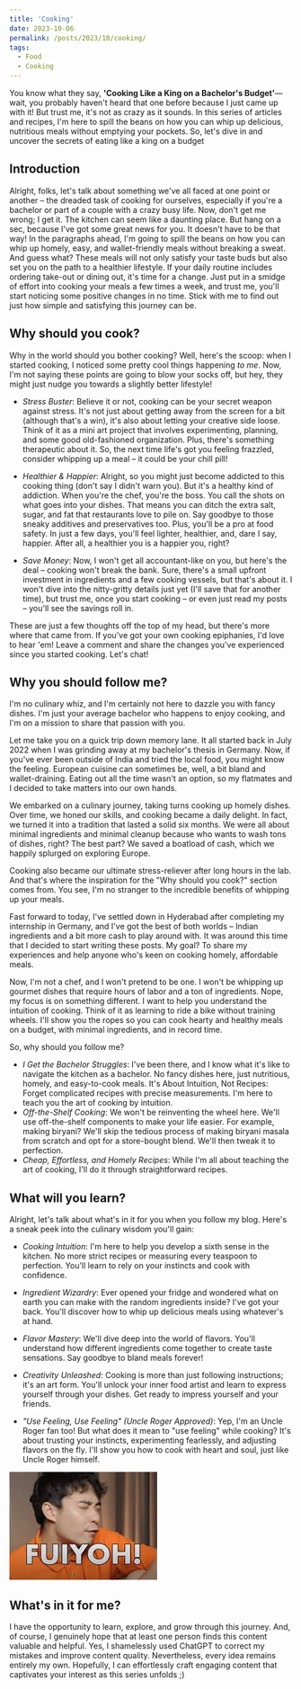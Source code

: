```yaml
---
title: 'Cooking'
date: 2023-10-06
permalink: /posts/2023/10/cooking/
tags:
  - Food
  - Cooking
---
```


You know what they say, **'Cooking Like a King on a Bachelor's Budget'**—wait, you probably haven't heard that one before because I just came up with it! But trust me, it's not as crazy as it sounds. In this series of articles and recipes, I'm here to spill the beans on how you can whip up delicious, nutritious meals without emptying your pockets. So, let's dive in and uncover the secrets of eating like a king on a budget

## Introduction

Alright, folks, let's talk about something we've all faced at one point or another – the dreaded task of cooking for ourselves, especially if you're a bachelor or part of a couple with a crazy busy life. Now, don't get me wrong; I get it. The kitchen can seem like a daunting place. But hang on a sec, because I've got some great news for you. It doesn't have to be that way! In the paragraphs ahead, I'm going to spill the beans on how you can whip up homely, easy, and wallet-friendly meals without breaking a sweat. And guess what? These meals will not only satisfy your taste buds but also set you on the path to a healthier lifestyle. If your daily routine includes ordering take-out or dining out, it's time for a change. Just put in a smidge of effort into cooking your meals a few times a week, and trust me, you'll start noticing some positive changes in no time. Stick with me to find out just how simple and satisfying this journey can be.


## Why should you cook? 

Why in the world should you bother cooking? Well, here's the scoop: when I started cooking, I noticed some pretty cool things happening *to me*. Now, I'm not saying these points are going to blow your socks off, but hey, they might just nudge you towards a slightly better lifestyle!

+ *Stress Buster*: Believe it or not, cooking can be your secret weapon against stress. It's not just about getting away from the screen for a bit (although that's a win), it's also about letting your creative side loose. Think of it as a mini art project that involves experimenting, planning, and some good old-fashioned organization. Plus, there's something therapeutic about it. So, the next time life's got you feeling frazzled, consider whipping up a meal – it could be your chill pill!

+ *Healthier & Happier*: Alright, so you might just become addicted to this cooking thing (don't say I didn't warn you). But it's a healthy kind of addiction. When you're the chef, you're the boss. You call the shots on what goes into your dishes. That means you can ditch the extra salt, sugar, and fat that restaurants love to pile on. Say goodbye to those sneaky additives and preservatives too. Plus, you'll be a pro at food safety. In just a few days, you'll feel lighter, healthier, and, dare I say, happier. After all, a healthier you is a happier you, right?

+ *Save Money*: Now, I won't get all accountant-like on you, but here's the deal – cooking won't break the bank. Sure, there's a small upfront investment in ingredients and a few cooking vessels, but that's about it. I won't dive into the nitty-gritty details just yet (I'll save that for another time), but trust me, once you start cooking – or even just read my posts – you'll see the savings roll in.

These are just a few thoughts off the top of my head, but there's more where that came from. If you've got your own cooking epiphanies, I'd love to hear 'em! Leave a comment and share the changes you've experienced since you started cooking. Let's chat!

## Why you should follow me?
 
I'm no culinary whiz, and I'm certainly not here to dazzle you with fancy dishes. I'm just your average bachelor who happens to enjoy cooking, and I'm on a mission to share that passion with you.

Let me take you on a quick trip down memory lane. It all started back in July 2022 when I was grinding away at my bachelor's thesis in Germany. Now, if you've ever been outside of India and tried the local food, you might know the feeling. European cuisine can sometimes be, well, a bit bland and wallet-draining. Eating out all the time wasn't an option, so my flatmates and I decided to take matters into our own hands.

We embarked on a culinary journey, taking turns cooking up homely dishes. Over time, we honed our skills, and cooking became a daily delight. In fact, we turned it into a tradition that lasted a solid six months. We were all about minimal ingredients and minimal cleanup because who wants to wash tons of dishes, right? The best part? We saved a boatload of cash, which we happily splurged on exploring Europe.

Cooking also became our ultimate stress-reliever after long hours in the lab. And that's where the inspiration for the "Why should you cook?" section comes from. You see, I'm no stranger to the incredible benefits of whipping up your meals.

Fast forward to today, I've settled down in Hyderabad after completing my internship in Germany, and I've got the best of both worlds – Indian ingredients and a bit more cash to play around with. It was around this time that I decided to start writing these posts. My goal? To share my experiences and help anyone who's keen on cooking homely, affordable meals.

Now, I'm not a chef, and I won't pretend to be one. I won't be whipping up gourmet dishes that require hours of labor and a ton of ingredients. Nope, my focus is on something different. I want to help you understand the intuition of cooking. Think of it as learning to ride a bike without training wheels. I'll show you the ropes so you can cook hearty and healthy meals on a budget, with minimal ingredients, and in record time.

So, why should you follow me?

+ *I Get the Bachelor Struggles*: I've been there, and I know what it's like to navigate the kitchen as a bachelor. No fancy dishes here, just nutritious, homely, and easy-to-cook meals.
It's About Intuition, Not Recipes: Forget complicated recipes with precise measurements. I'm here to teach you the art of cooking by intuition. 
+ *Off-the-Shelf Cooking*: We won't be reinventing the wheel here. We'll use off-the-shelf components to make your life easier. For example, making biryani? We'll skip the tedious process of making biryani masala from scratch and opt for a store-bought blend. We'll then tweak it to perfection.
+ *Cheap, Effortless, and Homely Recipes*: While I'm all about teaching the art of cooking, I'll do it through straightforward recipes.


## What will you learn? 

Alright, let's talk about what's in it for you when you follow my blog. Here's a sneak peek into the culinary wisdom you'll gain:

+ *Cooking Intuition*: I'm here to help you develop a sixth sense in the kitchen. No more strict recipes or measuring every teaspoon to perfection. You'll learn to rely on your instincts and cook with confidence.

+ *Ingredient Wizardry*: Ever opened your fridge and wondered what on earth you can make with the random ingredients inside? I've got your back. You'll discover how to whip up delicious meals using whatever's at hand.

+ *Flavor Mastery*: We'll dive deep into the world of flavors. You'll understand how different ingredients come together to create taste sensations. Say goodbye to bland meals forever!

+ *Creativity Unleashed*: Cooking is more than just following instructions; it's an art form. You'll unlock your inner food artist and learn to express yourself through your dishes. Get ready to impress yourself and your friends.

+ *"Use Feeling, Use Feeling" (Uncle Roger Approved)*: Yep, I'm an Uncle Roger fan too! But what does it mean to "use feeling" while cooking? It's about trusting your instincts, experimenting fearlessly, and adjusting flavors on the fly. I'll show you how to cook with heart and soul, just like Uncle Roger himself.


![*Just use feeling*](/images/uncleRoger.jpg)   

## What's in it for me? 

I have the opportunity to learn, explore, and grow through this journey. And, of course, I genuinely hope that at least one person finds this content valuable and helpful.
Yes, I shamelessly used ChatGPT to correct my mistakes and improve content quality. Nevertheless, every idea remains entirely my own. Hopefully, I can effortlessly craft engaging content that captivates your interest as this series unfolds ;) 

